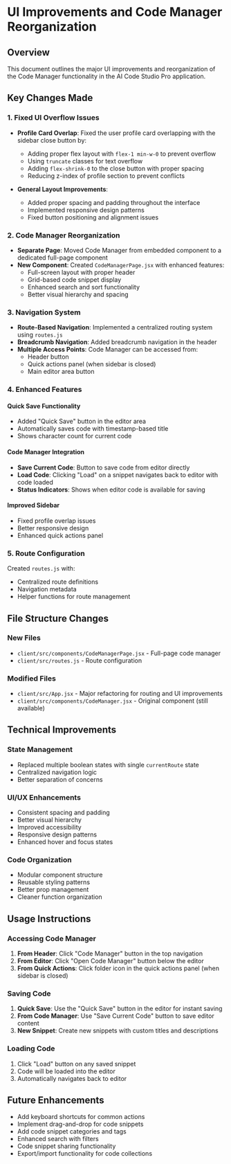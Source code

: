 # UI Improvements and Code Manager Reorganization

## Overview
This document outlines the major UI improvements and reorganization of the Code Manager functionality in the AI Code Studio Pro application.

## Key Changes Made

### 1. Fixed UI Overflow Issues
- **Profile Card Overlap**: Fixed the user profile card overlapping with the sidebar close button by:
  - Adding proper flex layout with `flex-1 min-w-0` to prevent overflow
  - Using `truncate` classes for text overflow
  - Adding `flex-shrink-0` to the close button with proper spacing
  - Reducing z-index of profile section to prevent conflicts

- **General Layout Improvements**:
  - Added proper spacing and padding throughout the interface
  - Implemented responsive design patterns
  - Fixed button positioning and alignment issues

### 2. Code Manager Reorganization
- **Separate Page**: Moved Code Manager from embedded component to a dedicated full-page component
- **New Component**: Created `CodeManagerPage.jsx` with enhanced features:
  - Full-screen layout with proper header
  - Grid-based code snippet display
  - Enhanced search and sort functionality
  - Better visual hierarchy and spacing

### 3. Navigation System
- **Route-Based Navigation**: Implemented a centralized routing system using `routes.js`
- **Breadcrumb Navigation**: Added breadcrumb navigation in the header
- **Multiple Access Points**: Code Manager can be accessed from:
  - Header button
  - Quick actions panel (when sidebar is closed)
  - Main editor area button

### 4. Enhanced Features

#### Quick Save Functionality
- Added "Quick Save" button in the editor area
- Automatically saves code with timestamp-based title
- Shows character count for current code

#### Code Manager Integration
- **Save Current Code**: Button to save code from editor directly
- **Load Code**: Clicking "Load" on a snippet navigates back to editor with code loaded
- **Status Indicators**: Shows when editor code is available for saving

#### Improved Sidebar
- Fixed profile overlap issues
- Better responsive design
- Enhanced quick actions panel

### 5. Route Configuration
Created `routes.js` with:
- Centralized route definitions
- Navigation metadata
- Helper functions for route management

## File Structure Changes

### New Files
- `client/src/components/CodeManagerPage.jsx` - Full-page code manager
- `client/src/routes.js` - Route configuration

### Modified Files
- `client/src/App.jsx` - Major refactoring for routing and UI improvements
- `client/src/components/CodeManager.jsx` - Original component (still available)

## Technical Improvements

### State Management
- Replaced multiple boolean states with single `currentRoute` state
- Centralized navigation logic
- Better separation of concerns

### UI/UX Enhancements
- Consistent spacing and padding
- Better visual hierarchy
- Improved accessibility
- Responsive design patterns
- Enhanced hover and focus states

### Code Organization
- Modular component structure
- Reusable styling patterns
- Better prop management
- Cleaner function organization

## Usage Instructions

### Accessing Code Manager
1. **From Header**: Click "Code Manager" button in the top navigation
2. **From Editor**: Click "Open Code Manager" button below the editor
3. **From Quick Actions**: Click folder icon in the quick actions panel (when sidebar is closed)

### Saving Code
1. **Quick Save**: Use the "Quick Save" button in the editor for instant saving
2. **From Code Manager**: Use "Save Current Code" button to save editor content
3. **New Snippet**: Create new snippets with custom titles and descriptions

### Loading Code
1. Click "Load" button on any saved snippet
2. Code will be loaded into the editor
3. Automatically navigates back to editor

## Future Enhancements
- Add keyboard shortcuts for common actions
- Implement drag-and-drop for code snippets
- Add code snippet categories and tags
- Enhanced search with filters
- Code snippet sharing functionality
- Export/import functionality for code collections 